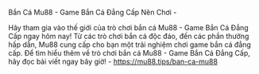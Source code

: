 Bắn Cá Mu88 - Game Bắn Cá Đẳng Cấp Nên Chơi - 

Hãy tham gia vào thế giới của trò chơi bắn cá Mu88 - Game Bắn Cá Đẳng Cấp ngay hôm nay! Từ các trò chơi bắn cá độc đáo, đến các phần thưởng hấp dẫn, Mu88 cung cấp cho bạn một trải nghiệm chơi game bắn cá đẳng cấp. Để tìm hiểu thêm về trò chơi bắn cá Mu88 - Game Bắn Cá Đẳng Cấp, hãy đọc bài viết ngay bây giờ! - https://mu88.tips/ban-ca-mu88
